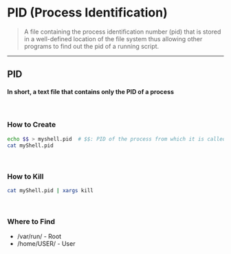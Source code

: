 # PID (Process Identification)
> A file containing the process identification number (pid) that is stored in a well-defined location of the file system
> thus allowing other programs to find out the pid of a running script.

<hr>

## PID

#### In short, a text file that contains only the PID of a process

<br>

### How to Create

``` bash
echo $$ > myshell.pid  # $$: PID of the process from which it is called 
cat myShell.pid
```
<br>

### How to Kill

``` bash
cat myShell.pid | xargs kill
```

<br>

### Where to Find
* /var/run/ - Root
* /home/USER/ - User

<br>
